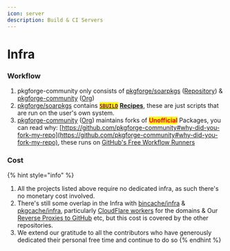 ```yaml
---
icon: server
description: Build & CI Servers
---
```


# Infra

### Workflow

1. pkgforge-community only consists of [pkgforge/soarpkgs](https://github.com/pkgforge/soarpkgs) ([Repository](./)) &  [pkgforge-community](https://github.com/pkgforge-community) ([Org](https://docs.pkgforge.dev/orgs/pkgforge-community))
2. [pkgforge/soarpkgs](https://github.com/pkgforge/soarpkgs) contains [<mark style="color:purple;">**`SBUILD`**</mark>](broken-reference) [**Recipes**](https://github.com/pkgforge/soarpkgs/tree/main/packages), these are just scripts that are run on the user's own system.
3. [pkgforge-community](https://github.com/pkgforge-community) ([Org](https://docs.pkgforge.dev/orgs/pkgforge-community)) maintains forks of <mark style="color:red;">**Unofficial**</mark> Packages, you can read why: [https://github.com/pkgforge-community#why-did-you-fork-my-repo](https://github.com/pkgforge-community#why-did-you-fork-my-repo), these runs on [GitHub's Free Workflow Runners](https://docs.github.com/en/actions/using-github-hosted-runners/using-github-hosted-runners)

### Cost

{% hint style="info" %}
1. All the projects listed above require no dedicated infra, as such there's no monetary cost involved.&#x20;
2. There's still some overlap in the Infra with [bincache/infra](../bincache/infra.md) & [pkgcache/infra](../pkgcache/infra.md), particularly [CloudFlare workers](https://developers.cloudflare.com/workers/platform/pricing/) for the domains & Our [Reverse Proxies to GitHub](https://github.com/pkgforge-dev/reverse-proxies) etc, but this cost is covered by the other repositories.
3. We extend our gratitude to all the contributors who have generously dedicated their personal free time and continue to do so
{% endhint %}
